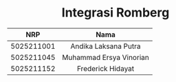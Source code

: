 <div align=center>

# **Integrasi Romberg**

| NRP        | Nama |
|:----------:|:----:|
| 5025211001 | Andika Laksana Putra    |
| 5025211045 | Muhammad Ersya Vinorian |
| 5025211152 | Frederick Hidayat       |

</div>
<br/>
<div align=justify>

<!-- Start of Section -->

</div>

